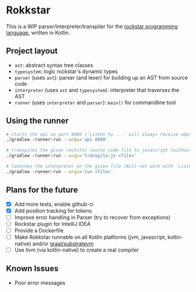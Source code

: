 Rokkstar
========
This is a WIP parser/interpreter/transpiler for the [rockstar programming language](https://github.com/RockstarLang/rockstar),
written in Kotlin.

Project layout
--------------
- `ast`: abstract syntax tree classes
- `typesystem`: logic rockstar's dynamic types
- `parser` (uses `ast`): parser (and lexer) for building up an AST from source code
- `interpreter` (uses `ast` and `typesystem`): interpreter that traverses the AST
- `runner` (uses `interpreter` and `parser`): `main()` for commandline tool

Using the runner
----------------
```bash
# starts the api on port 8080 (`Listen to ...` will always receive empty strings)
./gradlew :runner:run --args='api 8080'

# transpiles the given rockstar source code file to javascript (without type conversions)
./gradlew :runner:run --args='transpile:js <file>'

# launches the interpreter on the given file (Will not work with `Listen to ...`, you have to run it manually in that case)
./gradlew :runner:run --args='run <file>'
```

Plans for the future
--------------------
- [x] Add more tests, enable github-ci
- [x] Add position tracking for tokens
- [ ] Improve error handling in Parser (try to recover from exceptions)
- [ ] Rockstar plugin for IntelliJ IDEA
- [ ] Provide a Dockerfile
- [ ] Make Rokkstar runnable on all Kotlin platforms (jvm, javascript, kotlin-native) and/or [graal/substratevm](https://github.com/oracle/graal)
- [ ] Use llvm (via kotlin-native) to create a real compiler

Known Issues
------------
- Poor error messages
